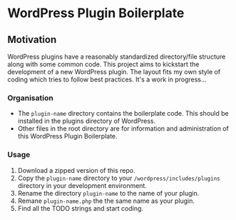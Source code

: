 # WordPress Plugin Boilerplate

## Motivation

WordPress plugins have a reasonably standardized directory/file structure along
with some common code. This project aims to kickstart the development of a new
WordPress plugin. The layout fits my own style of coding which tries to follow
best practices. It's a work in progress...

### Organisation

*	The `plugin-name` directory contains the boilerplate code. This should be
installed in the plugins directory of WordPress. 
*	Other files in the root directory are for information and administration of
this WordPress Plugin Boilerplate.

### Usage

1.	Download a zipped version of this repo.
2.	Copy the `plugin-name` directory to your `/wordpress/includes/plugins`
directory in your development environment.
3.	Rename the directory `plugin-name` to  the name of your plugin.
4.	Remane `plugin-name.php` the the same name as your plugin.
5.	Find all the TODO strings and start coding.


